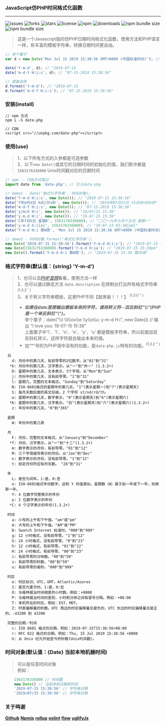 ### JavaScript仿PHP时间格式化函数
---
![issues](https://img.shields.io/github/issues/toviLau/date-php)
![forks](https://img.shields.io/github/forks/toviLau/date-php)
![stars](https://img.shields.io/github/stars/toviLau/date-php)
![license](https://img.shields.io/github/license/toviLau/date-php)
![npm](https://img.shields.io/npm/v/date-php)
![downloads](https://img.shields.io/npm/dm/date-php.svg)
![npm bundle size](https://img.shields.io/bundlephobia/min/date-php)
![npm bundle size](https://img.shields.io/bundlephobia/minzip/date-php)


> 这是一个Javascript版的仿PHP日期时间格式化函数，使用方法和PHP语言一样，有丰富的模板字符串，转换日期时间更自由。

```javascript
// 举个栗子
var d = new Date('Mon Jul 15 2019 15:38:56 GMT+0800 (中国标准时间)'); // new Date(1563148800000) or new Date()

date('Y-m-d', d); // "2019-07-15
date('m-d-Y H:i:s', d); // "07-15-2019 15:38:56" 

// 或者这样
d.format('Y-m-d'); // "2019-07-15
d.format('m-d-Y H:i:s'); // "07-15-2019 15:38:56" 
```
### 安装(install)
```
// npm 方式
npm i -S date-php

// CDN
<script src="//unpkg.com/date-php"></script>

```

### 使用(use)
 > 1、以下所有方式的入参都是可选参数  
 > 2、以下`new Date()`或其它的日期时间的初始化的值，我们默许都是 `1563176336000` Unix时间戳对应的日期时间
 
```javascript
// npm -- CDN方式跳过
import date from 'date-php'; // 引入date-php

// demo1 - date('格式化字符串', 时间对象);
date('Y-m-d H:i:s', new Date()); // "2019-07-15 15:38:56"
date('Y年m月d日 H点i分s秒', new Date()); // "2019年07月15日 15点38分56秒" 
date('m-d-Y H:i:s', new Date()); // "07-15-2019 15:38:56"
date('y/m/d H:i', new Date()); // "19/07/15 15:38" 
date('y.m.d H:i', new Date()); // "19.07.15 15:38" 
date('C年f月k日 星期K', 1563176336000); // "二〇一九年七月十五日 星期一"
date('y-m-d h:i[a]', 1563176336000); // "19-07-15 03:38[pm]"
date('Y-m-d H:i 第W周', 'Mon Jul 15 2019 15:38:56 GMT+0800 (中国标准时间)'); // "2019-07-15 15:38 第29周"

// demo2 - 时间对象.format('格式化字符串');
new Date('2019-07-15 15:38:56').format('Y-m-d H:i:s'); // "2019-07-15 15:38:56" 
new Date(1563176336000).format('Y-m-d H:ia'); // "2019-07-15 15:38pm"
new Date().format('Y-m-d H:i 第W周'); // "2019-07-15 15:38 第29周"
```


### 格式字符串(默认值：{string} 'Y-m-d')
> 1、也可以去[*PHP官网*](https://www.php.net/manual/zh/function.date.php)看看，使用方法一样  
> 2、也可以通过静态方法 `date.description` 在控制台打出所有格式字符串<sup>(1.3.2<sup> - </sup>)</sup>  
> 3、关于转义字符串模板，这里PHP不同【敲黑板！！！】 <sup>(1.3.0<sup> + </sup>)</sup>  
> * ***如果在date里想输出模板本来的字符，请用转义符--双反斜杠“\\\\”(PHP是一个单反斜杠“\\”)。***  
>   举个栗子：date("\\\\I \\\\l\\\\ov\\\\e \\\\y\\\\o\\\\u: y-m-d H:i", new Date()) // 输出 "I love you: 19-07-15 15:38"  
>   上面栗子中'I'、'l'、'o'、'e'、'y'、'u' 都是模板字符串，所以前面加双反斜杠转义，这样字符就会输出本来的值。  
> * 加“*”号的为PHP语中没有的功能，是`data-php.js`特有的功能。<sup>(1.3.2<sup> + </sup>)</sup>  
```
 日
   d: 月份中的第几天，有前导零的2位数字。从"01"到"31"
  *k: 月份中的第几天，汉字表示。从"一"到"卅一" (1.3.2+)
   D: 星期中的第几天，文本表示，3个字母。从"Mon"到"Sun"
   j: 月份中的第几天，没有前导零。"1"到"31"
   l: 星期几，完整的文本格式。"Sunday"到"Saturday"
   N: ISO-8601格式的星期中的第几天。"1"(表示星期一)到"7"(表示星期天)
   S: 每月天数后面的英文后缀，2 个字符 st/nd/rd/th。
   w: 星期中的第几天，数字表示。"0"(表示星期天)到"6"(表示星期六)
  *K: 星期中的第几天，汉字表示。"日"(表示星期天)到"六"(表示星期六)(1.3.2+)
   z: 年份中的第几天。"0"到"365"
 
 星期
   W: 年份中的第几周
 
 月
   F: 月份，完整的文本格式。从"January"到"December"
  *f: 月份，汉字表示。从"一"到"十二"(1.3.2+)
   m: 数字表示的月份，有前导零。"01"到"12"
   M: 三个字母缩写表示的月份。从"Jan"到"Dec"
   n: 数字表示的月份，没有前导零。"1"到"12"
   t: 给定月份所应有的天数。 "28"到"31"
 
 年
   L: 是否为闰年。1:是，0:否
   o: ISO-8601格式年份数字。这和 Y 的值类似，星期数（W）属于前一年或下一年，则用那一年。
   Y: 4 位数字完整表示的年份
   y: 2 位数字表示的年份
  *C: 4 个汉字表示的年份(1.3.2+)
 
 时间
   a: 小写的上午和下午值。"am"或"pm"
   A: 大写的上午和下午值。"AM"或"PM"
   B: Swatch Internet 标准时。"000"到"999"
   g: 12 小时格式，没有前导零。"1"到"12"
   G: 24 小时格式，没有前导零。"0"到"23"
   h: 12 小时格式，有前导零。"01"到"12"
   H: 24 小时格式，有前导零。"00"到"23"
   i: 有前导零的分钟数。"00"到"59"
   s: 有前导零的秒数。"00"到"59"
   u: 有前导零的毫秒。"000"到"999"
 
 时区
   e: 时区标识。UTC，GMT，Atlantic/Azores
   I: 是否为夏令时。1:是，0:否
   O: 与格林威治时间相差的小时数。例如：+0800
   P: 与格林威治时间的差别，小时和分钟之间有冒号分隔。例如：+08:00
   T: 本机所在的时区。例如：EST，MDT。
   Z: 时差偏移量的秒数。UTC 西边的时区偏移量总是负的，UTC 东边的时区偏移量总是正的。-43200 到 43200
 
 完整的日期／时间
   c: ISO 8601 格式的日期。例如：2019-07-15T15:38:56+08:00
   r: RFC 822 格式的日期。例如：Thu, 15 Jul 2019 15:38:56 +0800
   U: 从 Unix 纪元开始至今的秒数(Unix时间戳)。
```

### 时间对象(默认值：{Date} 当前本地机器时间)
> 可以是任意时间对象  
> 例如：

```javascript
    1563176336000 // 时间戳
    new Date() // 当前本机日期和时间
    '2019-07-15 15:38:56' // 字符串日期
    '2019/07/15 15:38:56' // 字符串日期  
```
### 关于鸣谢
  [**Github**](http://www.github.com)
  [**Npmjs**](http://www.npmjs.org)
  [**rollup**](http://www.rollupjs.com) 
  [**eslint**](https://eslint.org)
  [**flow**](https://flow.org)
  [**uglifyJs**](http://lisperator.net/uglifyjs/)
